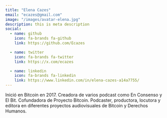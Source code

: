 ```yaml
---
title: "Elena Cazes"
email: "ecazes@gmail.com"
image: "/images/avatar-elena.jpg"
description: this is meta description
social:
  - name: github
    icon: fa-brands fa-github
    link: https://github.com/Ecazes

  - name: twitter
    icon: fa-brands fa-twitter
    link: https://x.com/ecazes

  - name: linkedin
    icon: fa-brands fa-linkedin
    link: https://www.linkedin.com/in/elena-cazes-a14a7755/
---
```


Inició en Bitcoin en 2017. Creadora de varios podcast como En Consenso y El Bit. Cofundadora de Proyecto Bitcoin. Podcaster, productora, locutora y editora en diferentes proyectos audiovisuales de Bitcoin y Derechos Humanos.
